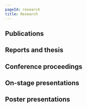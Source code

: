 ```yaml
---
pageId: research
title: Research
---
```


## Publications

## Reports and thesis

## Conference proceedings

## On-stage presentations

## Poster presentations
